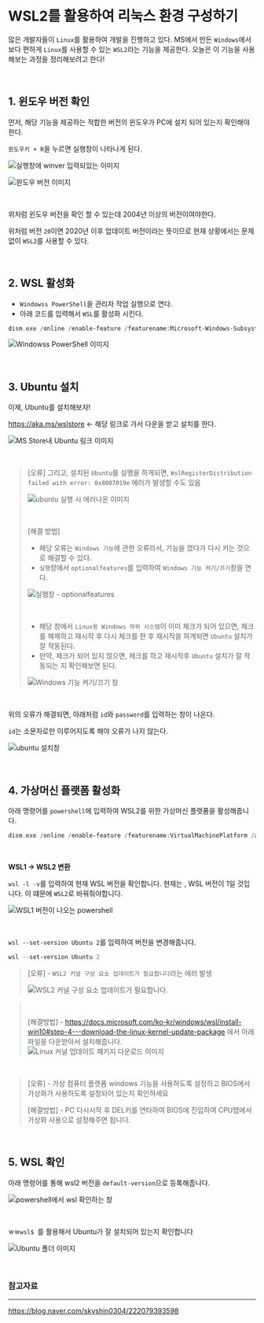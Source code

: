 # WSL2를 활용하여 리눅스 환경 구성하기

많은 개발자들이 `Linux`를 활용하여 개발을 진행하고 있다. MS에서 만든 `Windows`에서 보다 편하게 `Linux`를 사용할 수 있는 `WSL2`라는 기능을 제공한다. 오늘은 이 기능을 사용해보는 과정을 정리해보려고 한다!

<br>

## 1. 윈도우 버전 확인

먼저, 해당 기능을 제공하는 적합한 버전의 윈도우가 PC에 설치 되어 있는지 확인해야한다.

`윈도우키 + R`을 누르면 실행창이 나타나게 된다.

![실행창에 winver 입력되있는 이미지](https://user-images.githubusercontent.com/64825713/123774394-53926180-d908-11eb-98a4-9f1c1b018d66.png)


![윈도우 버전 이미지](https://user-images.githubusercontent.com/64825713/123774433-5bea9c80-d908-11eb-9a86-1db0dbeb20bd.png)

<br>

위처럼 윈도우 버전을 확인 할 수 있는데 2004년 이상의 버전이여야한다.

위처럼 버전 `20`이면 2020년 이후 업데이트 버전이라는 뜻이므로 현재 상황에서는 문제없이 `WSL2`를 사용할 수 있다.

<br>

## 2. WSL 활성화

- `Windowss PowerShell`을 관리자 작업 실행으로 연다.
- 아래 코드를 입력해서 `WSL`를 활성화 시킨다.

```powershell
dism.exe /online /enable-feature /featurename:Microsoft-Windows-Subsystem-Linux /all /norestart
```

![Windowss PowerShell 이미지](https://user-images.githubusercontent.com/64825713/123774486-6ad14f00-d908-11eb-9bf8-79685102ea8a.png)

<br>

## 3. Ubuntu 설치

이제, Ubuntu를 설치해보자! 

https://aka.ms/wslstore <- 해당 링크로 가서 다운을 받고 설치를 한다. 

![MS Store내 Ubuntu 링크 이미지](https://user-images.githubusercontent.com/64825713/123774527-745ab700-d908-11eb-8d74-b15d2f354a9e.png)

<br>

> [오류] 그리고, 설치된 `Ubuntu`를 실행을 하게되면, `WslRegisterDistribution failed with error: 0x8007019e` 에러가 발생할 수도 있음
>
> ![ubuntu 실행 시 에러나온 이미지](https://user-images.githubusercontent.com/64825713/123774569-7e7cb580-d908-11eb-9bdb-5bd183cc24a5.png)
> 
> <br>
>
> [해결 방법]
>
> - 해당 오류는 `Windows 기능`에 관한 오류라서, 기능을 껐다가 다시 키는 것으로 해결할 수 있다.
> - `실행`창에서 `optionalfeatures`를 입력하여 `Windows 기능 켜기/끄기`창을 연다.
>
> ![실행창 - optionalfeatures](https://user-images.githubusercontent.com/64825713/123774597-850b2d00-d908-11eb-990a-7be32d0ecfe5.png)
>
> <br>
>
> - 해당 창에서 `Linux용 Windows 하위 시스템`이 이미 체크가 되어 있으면, 체크를 해제하고 재시작 후 다시 체크를 한 후 재시작을 하게되면 `Ubuntu` 설치가 잘 작동된다.
> - 만약, 체크가 되어 있지 않으면, 체크를 하고 재시작후 `Ubuntu` 설치가 잘 작동되는 지 확인해보면 된다.
>
> ![Windows 기능 켜기/끄기 창](https://user-images.githubusercontent.com/64825713/123774630-8b99a480-d908-11eb-83b9-f127f505e937.png)
> 



<br>

위의 오류가 해결되면, 아래처럼 `id`와 `password`를 입력하는 창이 나온다.

`id`는 소문자로만 이루어지도록 해야 오류가 나지 않는다.

![ubuntu 설치창](https://user-images.githubusercontent.com/64825713/123774653-93594900-d908-11eb-9341-220b287ba589.png)

<br>

## 4. 가상머신 플랫폼 활성화

아래 명령어를 `powershell`에 입력하여 WSL2를 위한 가상머신 플랫폼을 활성해줍니다.

```powershell
dism.exe /online /enable-feature /featurename:VirtualMachinePlatform /all /norestart
```

<br>

**WSL1 -> WSL2 변환**

`wsl -l -v`를 입력하여 현재 WSL 버전을 확인합니다. 현재는 , WSL 버전이 1일 것입니다. 이 떄문에 `WSL2`로 바꿔줘야합니다.

![WSL1 버전이 나오는 powershell](https://user-images.githubusercontent.com/64825713/123774675-9a805700-d908-11eb-8b2a-bcd4e4d78725.png)

<br>

`wsl --set-version Ubuntu 2`를 입력하여 버전을 변경해줍니다.

```powershell
wsl --set-version Ubuntu 2
```



> [오류] - `WSL2 커널 구성 요소 업데이트가 필요합니다`라는 에러 발생
>
> ![WSL2 커널 구성 요소 업데이트가 필요합니다.](https://user-images.githubusercontent.com/64825713/123774695-a10ece80-d908-11eb-8d63-3cc7beb7ee51.png)

> <br>
>
> [해결방법] - https://docs.microsoft.com/ko-kr/windows/wsl/install-win10#step-4---download-the-linux-kernel-update-package 에서 아래 파일을 다운받아서 설치해줍니다.
> ![Linux 커널 업데이트 패키지 다운로드 이미지](https://user-images.githubusercontent.com/64825713/123774724-a8ce7300-d908-11eb-98cf-6dcb71fa6614.png)

<br>

> [오류] - 가상 컴퓨터 플랫폼 windows 기능을 사용하도록 설정하고 BIOS에서 가상화가 사용하도록 설정되어 있는지 확인하세요
>
> 
>
> [해결방법] - PC 다시시작 후 DEL키를 연타하여 BIOS에 진입하여 CPU탭에서 가상화 사용으로 설정해주면 됩니다.

<br>



## 5. WSL 확인

아래 명령어를 통해 wsl2 버전을 `default-version`으로 등록해줍니다.

![powershell에서 wsl 확인하는 창](https://user-images.githubusercontent.com/64825713/123774760-b4219e80-d908-11eb-9f48-9429016b5c6c.png)

<br>

`￦￦wsl$ `를 활용해서 Ubuntu가 잘 설치되어 있는지 확인합니다

![Ubuntu 폴더 이미지](https://user-images.githubusercontent.com/64825713/123774784-b97ee900-d908-11eb-9196-9fb429258cef.png)

<br>

### 참고자료

---

https://blog.naver.com/skyshin0304/222079393598
